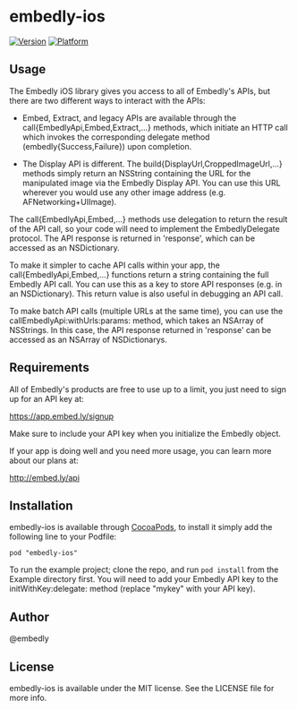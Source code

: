 # embedly-ios

[![Version](http://cocoapod-badges.herokuapp.com/v/embedly-ios/badge.png)](http://cocoadocs.org/docsets/embedly-ios)
[![Platform](http://cocoapod-badges.herokuapp.com/p/embedly-ios/badge.png)](http://cocoadocs.org/docsets/embedly-ios)

## Usage

The Embedly iOS library gives you access to all of Embedly's APIs, but there are two different ways to interact with the APIs:

- Embed, Extract, and legacy APIs are available through the call{EmbedlyApi,Embed,Extract,...} methods, which initiate an HTTP call which invokes the corresponding delegate method (embedly{Success,Failure}) upon completion.

- The Display API is different. The build{DisplayUrl,CroppedImageUrl,...} methods simply return an NSString containing the URL for the manipulated image via the Embedly Display API. You can use this URL wherever you would use any other image address (e.g. AFNetworking+UIImage).

The call{EmbedlyApi,Embed,...} methods use delegation to return the result of the API call, so your code will need to implement the EmbedlyDelegate protocol. The API response is returned in 'response', which can be accessed as an NSDictionary.

To make it simpler to cache API calls within your app, the call{EmbedlyApi,Embed,...} functions return a string containing the full Embedly API call. You can use this as a key to store API responses (e.g. in an NSDictionary). This return value is also useful in debugging an API call.

To make batch API calls (multiple URLs at the same time), you can use the callEmbedlyApi:withUrls:params: method, which takes an NSArray of NSStrings. In this case, the API response returned in 'response' can be accessed as an NSArray of NSDictionarys.

## Requirements

All of Embedly's products are free to use up to a limit, you just need to sign up for an API key at:

https://app.embed.ly/signup

Make sure to include your API key when you initialize the Embedly object.

If your app is doing well and you need more usage, you can learn more about our plans at:

http://embed.ly/api

## Installation

embedly-ios is available through [CocoaPods](http://cocoapods.org), to install
it simply add the following line to your Podfile:

    pod "embedly-ios"

To run the example project; clone the repo, and run `pod install` from the Example directory first. You will need to add your Embedly API key to the initWithKey:delegate: method (replace "mykey" with your API key).

## Author

@embedly

## License

embedly-ios is available under the MIT license. See the LICENSE file for more info.

